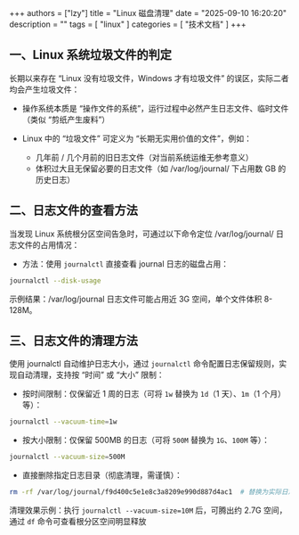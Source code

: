 +++
authors = ["lzy"]
title = "Linux 磁盘清理"
date = "2025-09-10 16:20:20"
description = ""
tags = [
    "linux"
]
categories = [
    "技术文档"
]
+++

## 一、Linux 系统垃圾文件的判定

长期以来存在 “Linux 没有垃圾文件，Windows 才有垃圾文件” 的误区，实际二者均会产生垃圾文件：

- 操作系统本质是 “操作文件的系统”，运行过程中必然产生日志文件、临时文件（类似 “剪纸产生废料”）
- Linux 中的 “垃圾文件” 可定义为 “长期无实用价值的文件”，例如：

  - 几年前 / 几个月前的旧日志文件（对当前系统运维无参考意义）
  - 体积过大且无保留必要的日志文件（如 /var/log/journal/ 下占用数 GB 的历史日志）

## 二、日志文件的查看方法

当发现 Linux 系统根分区空间告急时，可通过以下命令定位 /var/log/journal/ 日志文件的占用情况：

- 方法：使用 `journalctl` 直接查看 journal 日志的磁盘占用：

```bash
journalctl --disk-usage
```

示例结果：/var/log/journal 日志文件可能占用近 3G 空间，单个文件体积 8-128M。

## 三、日志文件的清理方法

使用 journalctl 自动维护日志大小，通过 `journalctl` 命令配置日志保留规则，实现自动清理，支持按 “时间” 或 “大小” 限制：

- 按时间限制：仅保留近 1 周的日志（可将 `1w` 替换为 `1d`（1 天）、`1m`（1 个月）等）：

```bash
journalctl --vacuum-time=1w
```

- 按大小限制：仅保留 500MB 的日志（可将 `500M` 替换为 `1G`、`100M` 等）：

```bash
journalctl --vacuum-size=500M
```

- 直接删除指定日志目录（彻底清理，需谨慎）：

```bash
rm -rf /var/log/journal/f9d400c5e1e8c3a8209e990d887d4ac1  # 替换为实际日志目录名
```

清理效果示例：执行 `journalctl --vacuum-size=10M` 后，可腾出约 2.7G 空间，通过 `df` 命令可查看根分区空间明显释放
